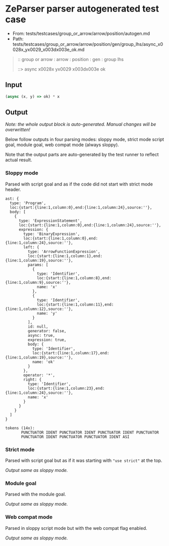 # ZeParser parser autogenerated test case

- From: tests/testcases/group_or_arrow/arrow/position/autogen.md
- Path: tests/testcases/group_or_arrow/arrow/position/gen/group_lhs/async_x0028x_yx0029_x003dx003e_ok.md

> :: group or arrow : arrow : position : gen : group lhs
>
> ::> async x0028x yx0029 x003dx003e ok

## Input


`````js
(async (x, y) => ok) * x
`````

## Output

_Note: the whole output block is auto-generated. Manual changes will be overwritten!_

Below follow outputs in four parsing modes: sloppy mode, strict mode script goal, module goal, web compat mode (always sloppy).

Note that the output parts are auto-generated by the test runner to reflect actual result.

### Sloppy mode

Parsed with script goal and as if the code did not start with strict mode header.

`````
ast: {
  type: 'Program',
  loc:{start:{line:1,column:0},end:{line:1,column:24},source:''},
  body: [
    {
      type: 'ExpressionStatement',
      loc:{start:{line:1,column:0},end:{line:1,column:24},source:''},
      expression: {
        type: 'BinaryExpression',
        loc:{start:{line:1,column:0},end:{line:1,column:24},source:''},
        left: {
          type: 'ArrowFunctionExpression',
          loc:{start:{line:1,column:1},end:{line:1,column:19},source:''},
          params: [
            {
              type: 'Identifier',
              loc:{start:{line:1,column:8},end:{line:1,column:9},source:''},
              name: 'x'
            },
            {
              type: 'Identifier',
              loc:{start:{line:1,column:11},end:{line:1,column:12},source:''},
              name: 'y'
            }
          ],
          id: null,
          generator: false,
          async: true,
          expression: true,
          body: {
            type: 'Identifier',
            loc:{start:{line:1,column:17},end:{line:1,column:19},source:''},
            name: 'ok'
          }
        },
        operator: '*',
        right: {
          type: 'Identifier',
          loc:{start:{line:1,column:23},end:{line:1,column:24},source:''},
          name: 'x'
        }
      }
    }
  ]
}

tokens (14x):
       PUNCTUATOR IDENT PUNCTUATOR IDENT PUNCTUATOR IDENT PUNCTUATOR
       PUNCTUATOR IDENT PUNCTUATOR PUNCTUATOR IDENT ASI
`````

### Strict mode

Parsed with script goal but as if it was starting with `"use strict"` at the top.

_Output same as sloppy mode._

### Module goal

Parsed with the module goal.

_Output same as sloppy mode._

### Web compat mode

Parsed in sloppy script mode but with the web compat flag enabled.

_Output same as sloppy mode._

